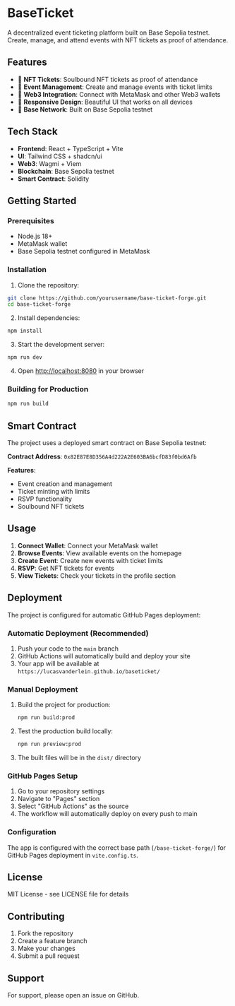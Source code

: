 # BaseTicket

A decentralized event ticketing platform built on Base Sepolia testnet. Create, manage, and attend events with NFT tickets as proof of attendance.

## Features

- 🎫 **NFT Tickets**: Soulbound NFT tickets as proof of attendance
- 🎪 **Event Management**: Create and manage events with ticket limits
- 🔗 **Web3 Integration**: Connect with MetaMask and other Web3 wallets
- 📱 **Responsive Design**: Beautiful UI that works on all devices
- 🚀 **Base Network**: Built on Base Sepolia testnet

## Tech Stack

- **Frontend**: React + TypeScript + Vite
- **UI**: Tailwind CSS + shadcn/ui
- **Web3**: Wagmi + Viem
- **Blockchain**: Base Sepolia testnet
- **Smart Contract**: Solidity

## Getting Started

### Prerequisites

- Node.js 18+
- MetaMask wallet
- Base Sepolia testnet configured in MetaMask

### Installation

1. Clone the repository:
```bash
git clone https://github.com/yourusername/base-ticket-forge.git
cd base-ticket-forge
```

2. Install dependencies:
```bash
npm install
```

3. Start the development server:
```bash
npm run dev
```

4. Open [http://localhost:8080](http://localhost:8080) in your browser

### Building for Production

```bash
npm run build
```

## Smart Contract

The project uses a deployed smart contract on Base Sepolia testnet:

**Contract Address**: `0x82E87E8D356A4d222A2E603BA6bcfD83f0bd6Afb`

**Features**:
- Event creation and management
- Ticket minting with limits
- RSVP functionality
- Soulbound NFT tickets

## Usage

1. **Connect Wallet**: Connect your MetaMask wallet
2. **Browse Events**: View available events on the homepage
3. **Create Event**: Create new events with ticket limits
4. **RSVP**: Get NFT tickets for events
5. **View Tickets**: Check your tickets in the profile section

## Deployment

The project is configured for automatic GitHub Pages deployment:

### Automatic Deployment (Recommended)

1. Push your code to the `main` branch
2. GitHub Actions will automatically build and deploy your site
3. Your app will be available at `https://lucasvanderlein.github.io/baseticket/`

### Manual Deployment

1. Build the project for production:
   ```bash
   npm run build:prod
   ```

2. Test the production build locally:
   ```bash
   npm run preview:prod
   ```

3. The built files will be in the `dist/` directory

### GitHub Pages Setup

1. Go to your repository settings
2. Navigate to "Pages" section
3. Select "GitHub Actions" as the source
4. The workflow will automatically deploy on every push to main

### Configuration

The app is configured with the correct base path (`/base-ticket-forge/`) for GitHub Pages deployment in `vite.config.ts`.

## License

MIT License - see LICENSE file for details

## Contributing

1. Fork the repository
2. Create a feature branch
3. Make your changes
4. Submit a pull request

## Support

For support, please open an issue on GitHub.
